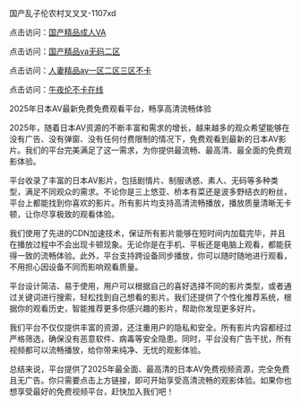 国产乱子伦农村叉叉叉-1107xd

点击访问：<a href="https://heiliaoxqkkct.pages.dev/">国产精品成人VA</a>

点击访问：<a href="https://heiliaoll4qsx.pages.dev/">国产精品va无码二区</a>

点击访问：<a href="https://heiliaowt0d7p.pages.dev/">人妻精品av一区二区三区不卡</a>

点击访问：<a href="https://heiliaowzu4ur.pages.dev/">午夜伦不卡在线</a>

2025年日本AV最新免费免费观看平台，畅享高清流畅体验

2025年，随着日本AV资源的不断丰富和需求的增长，越来越多的观众希望能够在没有广告、没有弹窗、没有任何付费限制的情况下，免费观看到最新的日本AV影片。我们的平台完美满足了这一需求，为你提供最流畅、最高清、最全面的免费观影体验。

平台收录了丰富的日本AV影片，包括剧情片、制服诱惑、素人、无码等多种类型，满足不同观众的需求。不论你是三上悠亚、桥本有菜还是波多野结衣的粉丝，平台上都能找到你喜欢的影片。所有影片均支持高清流畅播放，播放质量清晰无卡顿，让你尽享极致的观看体验。

我们使用了先进的CDN加速技术，保证所有影片能够在短时间内加载完毕，并且在播放过程中不会出现卡顿现象。无论你是在手机、平板还是电脑上观看，都能获得一致的流畅体验。此外，平台支持跨设备同步播放，你可以随时随地进行观看，不用担心因设备不同而影响观看质量。

平台设计简洁、易于使用，用户可以根据自己的喜好选择不同的影片类型，或者通过关键词进行搜索，轻松找到自己想看的影片。我们还提供了个性化推荐系统，根据你的观看历史，智能推荐更多你感兴趣的影片，帮助你发现更多好片。

我们平台不仅仅提供丰富的资源，还注重用户的隐私和安全。所有影片内容都经过严格筛选，确保没有恶意软件、病毒等安全隐患。同时，平台没有广告干扰，所有视频都可以流畅播放，给你带来纯净、无忧的观影体验。

总结来说，平台提供了2025年最全面、最高清的日本AV免费视频资源，完全免费且无广告。你只需要点击上方链接，即可开始享受高清流畅的观影体验。如果你也想享受最好的免费视频平台，赶快加入我们吧！

<span style="display:none;">[Canonical link](https://github.com/bts89463/av7987)</span>
